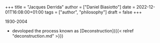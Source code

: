 +++
title = "Jacques Derrida"
author = ["Daniel Biasiotto"]
date = 2022-12-01T16:08:00+01:00
tags = ["author", "philosophy"]
draft = false
+++

1930-2004

-   devoloped the process known as [Deconstruction]({{< relref "deconstruction.md" >}})
